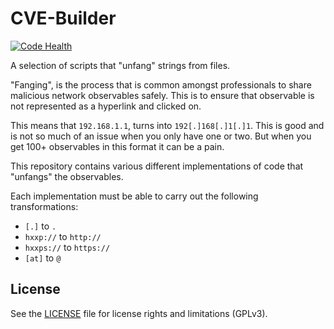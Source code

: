 # CVE-Builder
[![Code Health](https://landscape.io/github/cwtaylor/unfanger/master/landscape.svg?style=flat)](https://landscape.io/github/cwtaylor/unfanger/master)

A selection of scripts that "unfang" strings from files.

"Fanging", is the process that is common amongst professionals to share malicious network observables safely. This is to ensure that observable is not represented as a hyperlink and clicked on.

This means that `192.168.1.1`, turns into `192[.]168[.]1[.]1`. This is good and is not so much of an issue when you only have one or two. But when you get 100+ observables in this format it can be a pain.

This repository contains various different implementations of code that "unfangs" the observables.

Each implementation must be able to carry out the following transformations:

- `[.]` to `.`
- `hxxp://` to `http://`
- `hxxps://` to `https://`
- `[at]` to `@`

## License
See the [LICENSE](LICENSE) file for license rights and limitations (GPLv3).
